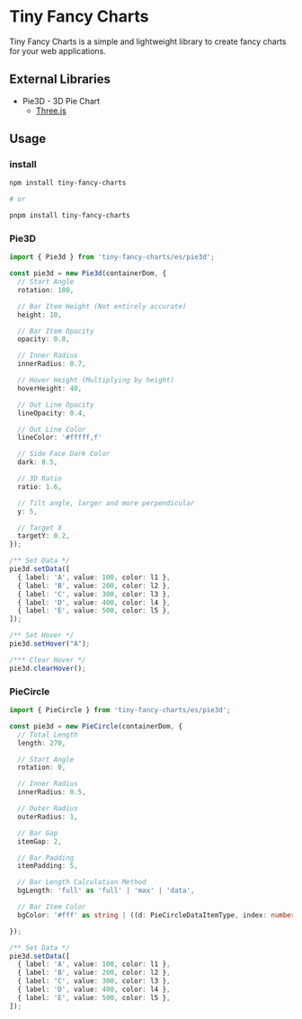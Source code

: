 # Tiny Fancy Charts

Tiny Fancy Charts is a simple and lightweight library to create fancy charts for your web applications.

## External Libraries

- Pie3D - 3D Pie Chart
  - [Three.js](https://threejs.org/)

## Usage

### install

```bash
npm install tiny-fancy-charts

# or

pnpm install tiny-fancy-charts
```

### Pie3D

```typescript
import { Pie3d } from 'tiny-fancy-charts/es/pie3d';

const pie3d = new Pie3d(containerDom, {
  // Start Angle
  rotation: 180,

  // Bar Item Height (Not entirely accurate)
  height: 10,

  // Bar Item Opacity
  opacity: 0.8,

  // Inner Radius
  innerRadius: 0.7,

  // Hover Height (Multiplying by height)
  hoverHeight: 40,

  // Out Line Opacity
  lineOpacity: 0.4,

  // Out Line Color
  lineColor: '#fffff,f'

  // Side Face Dark Color
  dark: 0.5,

  // 3D Ratio
  ratio: 1.6,

  // Tilt angle, larger and more perpendicular
  y: 5,

  // Target X
  targetY: 0.2,
});

/** Set Data */
pie3d.setData([
  { label: 'A', value: 100, color: l1 },
  { label: 'B', value: 200, color: l2 },
  { label: 'C', value: 300, color: l3 },
  { label: 'D', value: 400, color: l4 },
  { label: 'E', value: 500, color: l5 },
]);

/** Set Hover */
pie3d.setHover("A");

/*** Clear Hover */
pie3d.clearHover();
```

### PieCircle

```typescript
import { PieCircle } from 'tiny-fancy-charts/es/pie3d';

const pie3d = new PieCircle(containerDom, {
  // Total Length
  length: 270,

  // Start Angle
  rotation: 0,

  // Inner Radius
  innerRadius: 0.5,

  // Outer Radius
  outerRadius: 1,

  // Bar Gap
  itemGap: 2,

  // Bar Padding
  itemPadding: 5,

  // Bar Length Calculation Method 
  bgLength: 'full' as 'full' | 'max' | 'data',

  // Bar Item Color
  bgColor: '#fff' as string | ((d: PieCircleDataItemType, index: number) => string),

});

/** Set Data */
pie3d.setData([
  { label: 'A', value: 100, color: l1 },
  { label: 'B', value: 200, color: l2 },
  { label: 'C', value: 300, color: l3 },
  { label: 'D', value: 400, color: l4 },
  { label: 'E', value: 500, color: l5 },
]);
```
